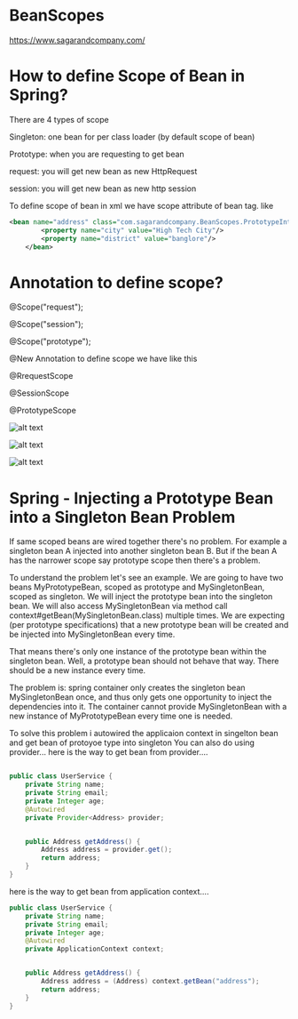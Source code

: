 # BeanScopes
https://www.sagarandcompany.com/
# How to define Scope of Bean in Spring?
There are 4 types of scope

Singleton: one bean for per class loader (by default scope of bean)

Prototype: when you are requesting to get bean

request: you will get new bean as new HttpRequest

session: you will get new bean as new http session

To define scope of bean in xml we have scope attribute of bean tag. like

```xml
<bean name="address" class="com.sagarandcompany.BeanScopes.PrototypeIntoSingletonProblem.Address" scope="prototype">
        <property name="city" value="High Tech City"/>
        <property name="district" value="banglore"/>
    </bean>
```

# Annotation to define scope?

@Scope("request");

@Scope("session");

@Scope("prototype");

@New Annotation to define scope we have like this

@RrequestScope

@SessionScope

@PrototypeScope

![alt text](https://docs.spring.io/spring/docs/3.0.0.M4/reference/html/images/singleton.png)

![alt text](https://docs.spring.io/spring/docs/3.0.0.M4/reference/html/images/prototype.png)

![alt text](http://res.cloudinary.com/sagarandcompany/image/upload/v1514262023/singleton_nobizl.png)



# Spring - Injecting a Prototype Bean into a Singleton Bean Problem

If same scoped beans are wired together there's no problem. For example a singleton bean A injected into another singleton bean B. But if the bean A has the narrower scope say prototype scope then there's a problem.

To understand the problem let's see an example. We are going to have two beans MyPrototypeBean, scoped as prototype and MySingletonBean, scoped as singleton. We will inject the prototype bean into the singleton bean. We will also access MySingletonBean via method call context#getBean(MySingletonBean.class) multiple times. We are expecting (per prototype specifications) that a new prototype bean will be created and be injected into MySingletonBean every time.

That means there's only one instance of the prototype bean within the singleton bean. Well, a prototype bean should not behave that way. There should be a new instance every time.

The problem is: spring container only creates the singleton bean MySingletonBean once, and thus only gets one opportunity to inject the dependencies into it. The container cannot provide MySingletonBean with a new instance of  MyPrototypeBean every time one is needed.

To solve this problem i autowired the applicaion context in singelton bean and get bean of protoyoe type into singleton
You can also do using provider...
here is the way to get bean from provider....
```java

public class UserService {
    private String name;
    private String email;
    private Integer age;
    @Autowired
    private Provider<Address> provider;


    public Address getAddress() {
        Address address = provider.get();
        return address;
    }
}

```

here is the way to get bean from application context....


```java
public class UserService {
    private String name;
    private String email;
    private Integer age;
    @Autowired
    private ApplicationContext context;


    public Address getAddress() {
        Address address = (Address) context.getBean("address");
        return address;
    }
}
```

